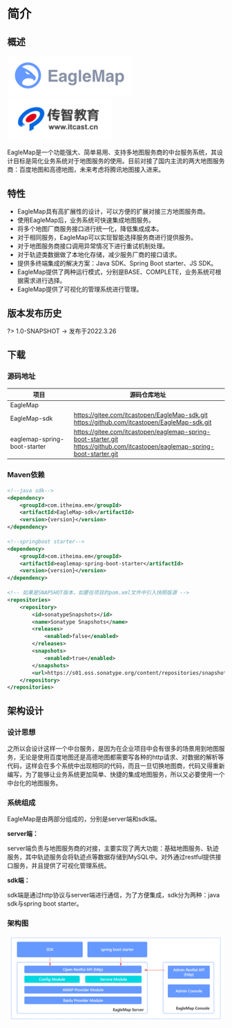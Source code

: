 # 简介

## 概述

<img src="docs/_media/logo.png" style="zoom: 80%;" /> <img src="docs/_media/itcast.png" style="zoom: 80%;" />


EagleMap是一个功能强大、简单易用、支持多地图服务商的中台服务系统，其设计目标是简化业务系统对于地图服务的使用。目前对接了国内主流的两大地图服务商：百度地图和高德地图，未来考虑将腾讯地图接入进来。

## 特性 

- EagleMap具有高扩展性的设计，可以方便的扩展对接三方地图服务商。
- 使用EagleMap后，业务系统可快速集成地图服务。
- 将多个地图厂商服务接口进行统一化，降低集成成本。
- 对于相同服务，EagleMap可以实现智能选择服务商进行提供服务。
- 对于地图服务商接口调用异常情况下进行重试机制处理。
- 对于轨迹类数据做了本地化存储，减少服务厂商的接口请求。
- 提供多终端集成的解决方案：Java SDK、Spring Boot starter、JS SDK。
- EagleMap提供了两种运行模式，分别是BASE、COMPLETE，业务系统可根据需求进行选择。
- EagleMap提供了可视化的管理系统进行管理。

## 版本发布历史

?> 1.0-SNAPSHOT  -> 发布于2022.3.26

## 下载

### 源码地址

| 项目                         | 源码仓库地址                                                 |
| ---------------------------- | ------------------------------------------------------------ |
| EagleMap                     |                                                              |
| EagleMap-sdk                 | https://gitee.com/itcastopen/EagleMap-sdk.git<br/>https://github.com/itcastopen/EagleMap-sdk.git |
| eaglemap-spring-boot-starter | https://gitee.com/itcastopen/eaglemap-spring-boot-starter.git<br />https://github.com/itcastopen/eaglemap-spring-boot-starter.git |

### Maven依赖

~~~xml
<!--java sdk-->
<dependency>
    <groupId>com.itheima.em</groupId>
    <artifactId>EagleMap-sdk</artifactId>
    <version>{version}</version>
</dependency>

<!--springboot starter-->
<dependency>
    <groupId>com.itheima.em</groupId>
    <artifactId>eaglemap-spring-boot-starter</artifactId>
    <version>{version}</version>
</dependency>

<!-- 如果是SNAPSHOT版本，如要在项目的pom.xml文件中引入快照版源 -->
<repositories>
    <repository>
        <id>sonatypeSnapshots</id>
        <name>Sonatype Snapshots</name>
        <releases>
            <enabled>false</enabled>
        </releases>
        <snapshots>
            <enabled>true</enabled>
        </snapshots>
        <url>https://s01.oss.sonatype.org/content/repositories/snapshots/</url>
    </repository>
</repositories>
~~~

## 架构设计

### 设计思想

之所以会设计这样一个中台服务，是因为在企业项目中会有很多的场景用到地图服务，无论是使用百度地图还是高德地图都需要写各种的http请求、对数据的解析等代码，这样会在多个系统中出现相同的代码，而且一旦切换地图商，代码又得重新编写，为了能够让业务系统更加简单、快捷的集成地图服务，所以又必要使用一个中台化的地图服务。

### 系统组成

EagleMap是由两部分组成的，分别是server端和sdk端。

**server端：**

server端负责与地图服务商的对接，主要实现了两大功能：基础地图服务、轨迹服务，其中轨迹服务会将轨迹点等数据存储到MySQL中。对外通过restful提供接口服务，并且提供了可视化管理系统。

**sdk端：**

sdk端是通过http协议与server端进行通信，为了方便集成，sdk分为两种：java sdk与spring boot starter。

### 架构图

<img src="docs/_media/framework.png" style="zoom: 80%;" />